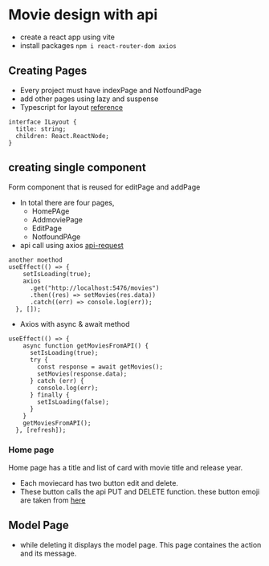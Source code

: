 # Movie design with api

- create a react app using vite
- install packages `npm i react-router-dom axios`

## Creating Pages

- Every project must have indexPage and NotfoundPage
- add other pages using lazy and suspense
- Typescript for layout [reference](https://stackoverflow.com/questions/64722861/what-typescript-type-should-react-children-be-set-to)

```
interface ILayout {
  title: string;
  children: React.ReactNode;
}
```

## creating single component

Form component that is reused for editPage and addPage

- In total there are four pages,
  - HomePAge
  - AddmoviePage
  - EditPage
  - NotfoundPAge
- api call using axios [api-request](https://www.freecodecamp.org/news/axios-react-how-to-make-get-post-and-delete-api-requests/)

```
another moethod
useEffect(() => {
    setIsLoading(true);
    axios
      .get("http://localhost:5476/movies")
      .then((res) => setMovies(res.data))
      .catch((err) => console.log(err));
  }, []);
```

- Axios with async & await method

```
useEffect(() => {
    async function getMoviesFromAPI() {
      setIsLoading(true);
      try {
        const response = await getMovies();
        setMovies(response.data);
      } catch (err) {
        console.log(err);
      } finally {
        setIsLoading(false);
      }
    }
    getMoviesFromAPI();
  }, [refresh]);
```

### Home page

Home page has a title and list of card with movie title and release year.

- Each moviecard has two button edit and delete.
- These button calls the api PUT and DELETE function. these button emoji are taken from [here](https://emojipedia.org/)

## Model Page

- while deleting it displays the model page. This page containes the action and its message.
